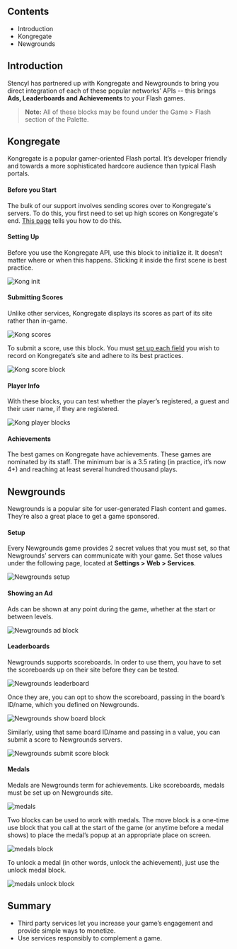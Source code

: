 ## Contents

* Introduction
* Kongregate
* Newgrounds


## Introduction

Stencyl has partnered up with Kongregate and Newgrounds to bring you direct integration of each of these popular networks’ APIs -- this brings **Ads, Leaderboards and Achievements** to your Flash games.

> **Note:** All of these blocks may be found under the Game > Flash section of the Palette.


## Kongregate

Kongregate is a popular gamer-oriented Flash portal. It’s developer friendly and towards a more sophisticated hardcore audience than typical Flash portals.
 
#### Before you Start
The bulk of our support involves sending scores over to Kongregate's servers. To do this, you first need to set up high scores on Kongregate's end. [This page](http://developers.kongregate.com/docs/kongregate-apis/stats) tells you how to do this.
 
#### Setting Up
Before you use the Kongregate API, use this block to initialize it. It doesn’t matter where or when this happens. Sticking it inside the first scene is best practice.

![Kong init](http://static.stencyl.com/pedia2/ch5/third/image14.png)

#### Submitting Scores
Unlike other services, Kongregate displays its scores as part of its site rather than in-game.

![Kong scores](http://static.stencyl.com/pedia2/ch5/third/image04.png)

To submit a score, use this block. You must [set up each field](http://developers.kongregate.com/docs/kongregate-apis/stats) you wish to record on Kongregate’s site and adhere to its best practices.

![Kong score block](http://static.stencyl.com/pedia2/ch5/third/image05.png)

#### Player Info
With these blocks, you can test whether the player’s registered, a guest and their user name, if they are registered.

![Kong player blocks](http://static.stencyl.com/pedia2/ch5/third/image12.png)

#### Achievements
The best games on Kongregate have achievements. These games are nominated by its staff. The minimum bar is a 3.5 rating (in practice, it’s now 4+) and reaching at least several hundred thousand plays.

 
## Newgrounds

Newgrounds is a popular site for user-generated Flash content and games. They’re also a great place to get a game sponsored.

#### Setup
Every Newgrounds game provides 2 secret values that you must set, so that Newgrounds’ servers can communicate with your game. Set those values under the following page, located at **Settings > Web > Services**.

![Newgrounds setup](http://static.stencyl.com/pedia2/ch5/third/image08.png)

#### Showing an Ad
Ads can be shown at any point during the game, whether at the start or between levels.

![Newgrounds ad block](http://static.stencyl.com/pedia2/ch5/third/image15.png)

#### Leaderboards
Newgrounds supports scoreboards. In order to use them, you have to set the scoreboards up on their site before they can be tested.

![Newgrounds leaderboard](http://static.stencyl.com/pedia2/ch5/third/image16.png)

Once they are, you can opt to show the scoreboard, passing in the board’s ID/name, which you defined on Newgrounds.

![Newgrounds show board block](http://static.stencyl.com/pedia2/ch5/third/image13.png)

Similarly, using that same board ID/name and passing in a value, you can submit a score to Newgrounds servers.

![Newgrounds submit score block](http://static.stencyl.com/pedia2/ch5/third/image18.png)

#### Medals
Medals are Newgrounds term for achievements. Like scoreboards, medals must be set up on Newgrounds site.

![medals](http://static.stencyl.com/pedia2/ch5/third/image11.png)

Two blocks can be used to work with medals. The move block is a one-time use block that you call at the start of the game (or anytime before a medal shows) to place the medal’s popup at an appropriate place on screen.

![medals block](http://static.stencyl.com/pedia2/ch5/third/image06.png)

To unlock a medal (in other words, unlock the achievement), just use the unlock medal block.

![medals unlock block](http://static.stencyl.com/pedia2/ch5/third/image03.png)




## Summary

* Third party services let you increase your game’s engagement and provide simple ways to monetize.
* Use services responsibly to complement a game.

